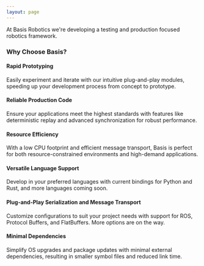 ```yaml
---
layout: page
---
```


At Basis Robotics we're developing a testing and production focused robotics framework.

### Why Choose Basis?

#### Rapid Prototyping

Easily experiment and iterate with our intuitive plug-and-play modules, speeding up your development process from concept to prototype.

#### Reliable Production Code

Ensure your applications meet the highest standards with features like deterministic replay and advanced synchronization for robust performance.

#### Resource Efficiency

With a low CPU footprint and efficient message transport, Basis is perfect for both resource-constrained environments and high-demand applications.

#### Versatile Language Support

Develop in your preferred languages with current bindings for Python and Rust, and more languages coming soon.

#### Plug-and-Play Serialization and Message Transport

Customize configurations to suit your project needs with support for ROS, Protocol Buffers, and FlatBuffers. More options are on the way.

#### Minimal Dependencies

Simplify OS upgrades and package updates with minimal external dependencies, resulting in smaller symbol files and reduced link time.
